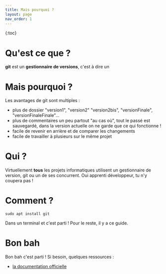 ```yaml
---
title: Mais pourquoi ?
layout: page
nav_order: 1
---
```


{:toc}

# Qu'est ce que ?

**git** est un **gestionnaire de versions**, c'est à dire un 

# Mais pourquoi ?

Les avantages de git sont multiples :

- plus de dossier "version1", "version2" "version2bis", "versionFinale", "versionFinaleFinale"...
- plus de commentaires un peu partout "au cas où", tout le passé est sauvegardé, dans la version actuelle on ne garde que ce qui fonctionne !
- facile de revenir en arrière et de comparer les changements
- facile de travailler à plusieurs sur le même projet

# Qui ?

Virtuellement **tous** les projets informatiques utilisent un gestionnaire de version, git ou un de ses concurrent.
Oui apprenti développeur, tu n'y coupera pas !

# Comment ?

```shell
sudo apt install git
```

Dans un terminal et c'est parti ! Pour le reste, il y a ce guide.

# Bon bah

Bon bah c'est parti ! Si besoin, quelques ressources :

- [la documentation officielle](https://git-scm.com/)
